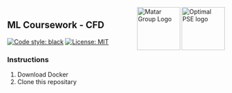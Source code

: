<a href="https://www.imperial.ac.uk/optimisation-and-machine-learning-for-process-engineering/about-us/">
<img src="https://avatars.githubusercontent.com/u/81195336?s=200&v=4" alt="Optimal PSE logo" title="OptimalPSE" align="right" height="100" />
<img src="https://pbs.twimg.com/profile_images/1446437392077017095/f4aY1mNL_400x400.jpg" alt="Matar Group Logo" title="MatarGroup" align="right" height="100" />
</a>


## ML Coursework - CFD 
 [![Code style: black](https://img.shields.io/badge/code%20style-black-000000.svg)](https://github.com/psf/black) [![License: MIT](https://img.shields.io/badge/License-MIT-yellow.svg)](https://opensource.org/licenses/MIT) 

### Instructions 
1. Download Docker 
2. Clone this repositary 